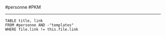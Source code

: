 #personne #PKM

----

```dataview
TABLE title, link
FROM #personne AND -"templates"
WHERE file.link != this.file.link
```
